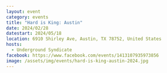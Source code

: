```yaml
---
layout: event
category: events
title: "Hard is King: Austin"
date: 2024/02/28
datestart: 2024/05/18
location: 6910 Shirley Ave, Austin, TX 78752, United States
hosts:
  - Underground Syndicate
facebook: https://www.facebook.com/events/1413107935973856
image: /assets/img/events/hard-is-king-austin-2024.jpg
---
```


